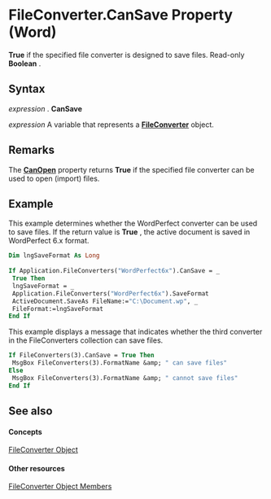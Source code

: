 
# FileConverter.CanSave Property (Word)

 **True** if the specified file converter is designed to save files. Read-only **Boolean** .


## Syntax

 _expression_ . **CanSave**

 _expression_ A variable that represents a **[FileConverter](41af2a9b-75cc-253d-4954-4fb42c88530f.md)** object.


## Remarks

The  **[CanOpen](0fe665dc-fe64-a61d-f6a5-a7ba2ff7b2d6.md)** property returns **True** if the specified file converter can be used to open (import) files.


## Example

This example determines whether the WordPerfect converter can be used to save files. If the return value is  **True** , the active document is saved in WordPerfect 6.x format.


```vb
Dim lngSaveFormat As Long 
 
If Application.FileConverters("WordPerfect6x").CanSave = _ 
 True Then 
 lngSaveFormat = _ 
 Application.FileConverters("WordPerfect6x").SaveFormat 
 ActiveDocument.SaveAs FileName:="C:\Document.wp", _ 
 FileFormat:=lngSaveFormat 
End If
```

This example displays a message that indicates whether the third converter in the FileConverters collection can save files.




```vb
If FileConverters(3).CanSave = True Then 
 MsgBox FileConverters(3).FormatName &amp; " can save files" 
Else 
 MsgBox FileConverters(3).FormatName &amp; " cannot save files" 
End If
```


## See also


#### Concepts


[FileConverter Object](41af2a9b-75cc-253d-4954-4fb42c88530f.md)
#### Other resources


[FileConverter Object Members](cdf7a124-6c27-0edf-7a29-1b28f70d834f.md)
